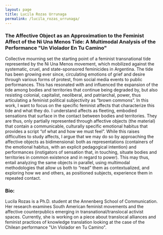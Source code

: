```yaml
---
layout: page
title: Lucila Rozas Urrunaga
permalink: /lucila_rozas_urrunaga/
---
```


<h3>The Affective Object as an Approximation to the Feminist Affect of the Ni Una Menos Tide: A Multimodal Analysis of the Performance "Un Violador En Tu Camino"</h3>

<p>Collective mourning set the starting point of a feminist transnational tide represented by the Ni Una Menos movement, which mobilized against the systematic, cruel, and state-sponsored feminicides in Argentina. The tide has been growing ever since, circulating emotions of grief and desire through various forms of protest, from social media events to public performances. This has resonated with and influenced the expansion of the tide among bodies and territories that continue being degraded by, but also resisting colonial, capitalist, neoliberal, and patriarchal, power, thus articulating a feminist political subjectivity as “brown commons”. In this work, I want to focus on the specific feminist affects that characterize this tide and what they do. I understand affects as fleeting, embodied sensations that surface in the contact between bodies and territories. They are thus, only partially represented through affective objects (the material) that contain a communicable, culturally specific emotional habitus that provides a script “of what and how we must feel”. While this raises difficulties to study affects, I argue that we may do so by approaching the affective objects as bidimensional: both as representations (containers of the emotional habitus, with an explicit pedagogical intention) and performances (instigators of sensation that, in touching, situate bodies and territories in common existence and in regard to power). This may thus, entail analyzing the same objects in parallel, using multimodal methodologies that allow us both to “read” them as contextualized, and exploring how we and others, as positioned subjects, experience them in repeated contact.</p>

<h3>Bio:</h3>
<p>Lucila Rozas is a Ph.D. student at the Annenberg School of Communication. Her research examines South American feminist movements and the affective counterpublics emerging in transnational/translocal activist spaces. Currently, she is working on a piece about translocal alliances and feminist practices of knowledge translation looking at the case of the Chilean performance "Un Violador en Tu Camino".</p>
